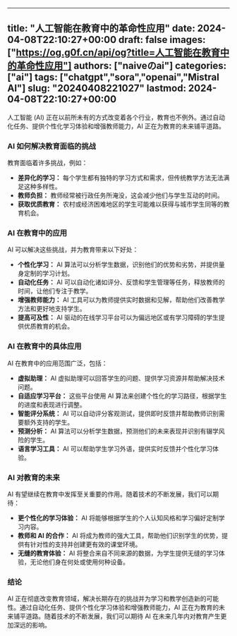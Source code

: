 
---
title: "人工智能在教育中的革命性应用"
date: 2024-04-08T22:10:27+00:00
draft: false
images: ["https://og.g0f.cn/api/og?title=人工智能在教育中的革命性应用"]
authors: ["naiveのai"]
categories: ["ai"]
tags: ["chatgpt","sora","openai","Mistral AI"]
slug: "20240408221027"
lastmod: 2024-04-08T22:10:27+00:00
---
人工智能 (AI) 正在以前所未有的方式改变着各个行业，教育也不例外。通过自动化任务、提供个性化学习体验和增强教师能力，AI 正在为教育的未来铺平道路。

### AI 如何解决教育面临的挑战

教育面临着许多挑战，例如：

- **差异化的学习：** 每个学生都有独特的学习方式和需求，但传统教学方法无法满足这种多样性。
- **教师负担：** 教师经常被行政任务所淹没，这会减少他们与学生互动的时间。
- **获取优质教育：** 农村或经济困难地区的学生可能难以获得与城市学生同等的教育机会。

### AI 在教育中的应用

AI 可以解决这些挑战，并为教育带来以下好处：

- **个性化学习：** AI 算法可以分析学生数据，识别他们的优势和劣势，并提供量身定制的学习计划。
- **自动化任务：** AI 可以自动化诸如评分、反馈和学生管理等任务，释放教师的时间，让他们专注于教学。
- **增强教师能力：** AI 工具可以为教师提供实时数据和见解，帮助他们改善教学方法和更好地支持学生。
- **提高可及性：** AI 驱动的在线学习平台可以为偏远地区或有学习障碍的学生提供优质教育的机会。

### AI 在教育中的具体应用

AI 在教育中的应用范围广泛，包括：

- **虚拟助理：** AI 虚拟助理可以回答学生的问题、提供学习资源并帮助解决技术问题。
- **自适应学习平台：** 这些平台使用 AI 算法来创建个性化的学习路径，根据学生的进度和表现进行调整。
- **智能评分系统：** AI 可以自动评分客观测试，提供即时反馈并帮助教师识别需要额外支持的学生。
- **预测分析：** AI 算法可以分析学生数据，预测他们的未来表现并识别有辍学风险的学生。
- **语言学习工具：** AI 可以帮助学生学习外语，提供实时反馈并个性化学习体验。

### AI 对教育的未来

AI 有望继续在教育中发挥至关重要的作用。随着技术的不断发展，我们可以期待：

- **更个性化的学习体验：** AI 将能够根据学生的个人认知风格和学习偏好定制学习内容。
- **教师和 AI 的合作：** AI 将成为教师的强大工具，帮助他们识别学生的优势，提供有针对性的支持并创建更有效的课堂环境。
- **无缝的教育体验：** AI 将整合来自不同来源的数据，为学生提供无缝的学习体验，无论他们身在何处或使用何种设备。

### 结论

AI 正在彻底改变教育领域，解决长期存在的挑战并为学习和教学创造新的可能性。通过自动化任务、提供个性化学习体验和增强教师能力，AI 正在为教育的未来铺平道路。随着技术的不断发展，我们可以期待 AI 在未来几年内对教育产生更加深远的影响。